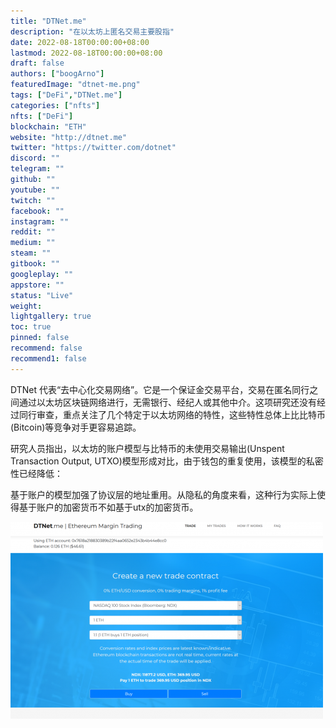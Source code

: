 ```yaml
---
title: "DTNet.me"
description: "在以太坊上匿名交易主要股指"
date: 2022-08-18T00:00:00+08:00
lastmod: 2022-08-18T00:00:00+08:00
draft: false
authors: ["boogArno"]
featuredImage: "dtnet-me.png"
tags: ["DeFi","DTNet.me"]
categories: ["nfts"]
nfts: ["DeFi"]
blockchain: "ETH"
website: "http://dtnet.me"
twitter: "https://twitter.com/dotnet"
discord: ""
telegram: ""
github: ""
youtube: ""
twitch: ""
facebook: ""
instagram: ""
reddit: ""
medium: ""
steam: ""
gitbook: ""
googleplay: ""
appstore: ""
status: "Live"
weight: 
lightgallery: true
toc: true
pinned: false
recommend: false
recommend1: false
---
```

DTNet 代表“去中心化交易网络”。它是一个保证金交易平台，交易在匿名同行之间通过以太坊区块链网络进行，无需银行、经纪人或其他中介。这项研究还没有经过同行审查，重点关注了几个特定于以太坊网络的特性，这些特性总体上比比特币(Bitcoin)等竞争对手更容易追踪。

研究人员指出，以太坊的账户模型与比特币的未使用交易输出(Unspent Transaction Output, UTXO)模型形成对比，由于钱包的重复使用，该模型的私密性已经降低：

基于账户的模型加强了协议层的地址重用。从隐私的角度来看，这种行为实际上使得基于账户的加密货币不如基于utx的加密货币。

![dtnetme-dapp-defi-ethereum-image1-500x315_b6f9770eb7fe121b57325db0bacf9874](dtnetme-dapp-defi-ethereum-image1-500x315_b6f9770eb7fe121b57325db0bacf9874.png)

